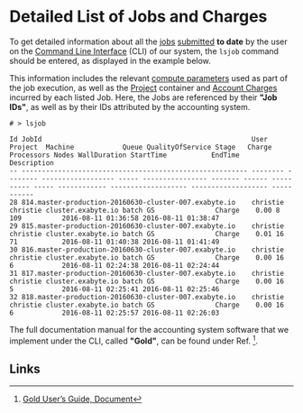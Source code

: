 # Detailed List of Jobs and Charges

To get detailed information about all the [jobs](../overview.md) [submitted](../overview.md) **to date** by the user on the [Command Line Interface](../../cli/overview.md) (CLI) of our system, the `lsjob` command should be entered, as displayed in the example below.
 
This information includes the relevant [compute parameters](../../infrastructure/compute/parameters.md) used as part of the job execution, as well as the [Project](../../jobs/projects.md) container and [Account Charges](../../accounts/payments-charges.md) incurred by each listed Job. Here, the Jobs are referenced by their **"Job IDs"**, as well as by their IDs attributed by the accounting system. 

`# > lsjob`

```
Id JobId                                                    User     Project  Machine            Queue QualityOfService Stage   Charge Processors Nodes WallDuration StartTime           EndTime             Description
-- -------------------------------------------------------- -------- -------- ------------------ ----- ---------------- ------- ------ ---------- ----- ------------ ------------------- ------------------- -----------
28 814.master-production-20160630-cluster-007.exabyte.io    christie christie cluster.exabyte.io batch GS               Charge    0.00 8                109          2016-08-11 01:36:58 2016-08-11 01:38:47
29 815.master-production-20160630-cluster-007.exabyte.io    christie christie cluster.exabyte.io batch GS               Charge    0.01 16               71           2016-08-11 01:40:38 2016-08-11 01:41:49
30 816.master-production-20160630-cluster-007.exabyte.io    christie christie cluster.exabyte.io batch GS               Charge    0.00 16               6            2016-08-11 02:24:38 2016-08-11 02:24:44
31 817.master-production-20160630-cluster-007.exabyte.io    christie christie cluster.exabyte.io batch GS               Charge    0.00 16               5            2016-08-11 02:25:41 2016-08-11 02:25:46
32 818.master-production-20160630-cluster-007.exabyte.io    christie christie cluster.exabyte.io batch GS               Charge    0.00 16               6            2016-08-11 02:25:57 2016-08-11 02:26:03
```

The full documentation manual for the accounting system software that we implement under the CLI, called **"Gold"**, can be found under Ref. [^1]. 

## Links

[^1]: [Gold User’s Guide, Document](http://docs.adaptivecomputing.com/gold/pdf/GoldUserGuide.pdf)
